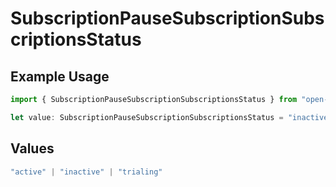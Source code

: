 # SubscriptionPauseSubscriptionSubscriptionsStatus

## Example Usage

```typescript
import { SubscriptionPauseSubscriptionSubscriptionsStatus } from "open-billing/models/operations";

let value: SubscriptionPauseSubscriptionSubscriptionsStatus = "inactive";
```

## Values

```typescript
"active" | "inactive" | "trialing"
```